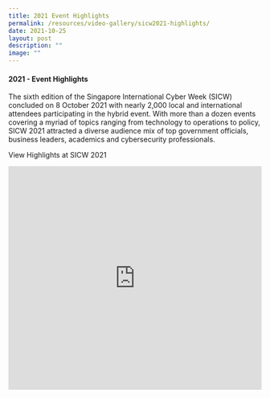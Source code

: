```yaml
---
title: 2021 Event Highlights
permalink: /resources/video-gallery/sicw2021-highlights/
date: 2021-10-25
layout: post
description: ""
image: ""
---
```

#### **2021 - Event Highlights**

The sixth edition of the Singapore International Cyber Week (SICW) concluded on 8 October 2021 with nearly 2,000 local and international attendees participating in the hybrid event. With more than a dozen events covering a myriad of topics ranging from technology to operations to policy, SICW 2021 attracted a diverse audience mix of top government officials, business leaders, academics and cybersecurity professionals.

View Highlights at SICW 2021
<iframe width="100%" height="445" src="https://www.youtube.com/embed/fzrDI8wF-7c" title="YouTube video player" frameborder="0" allow="accelerometer; autoplay; clipboard-write; encrypted-media; gyroscope; picture-in-picture" allowfullscreen=""></iframe>
